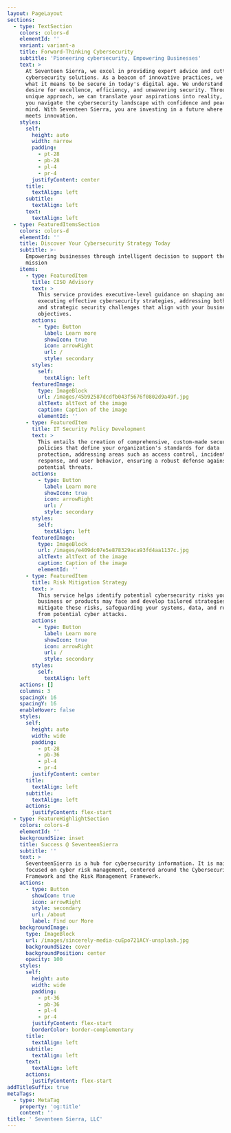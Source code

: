 ```yaml
---
layout: PageLayout
sections:
  - type: TextSection
    colors: colors-d
    elementId: ''
    variant: variant-a
    title: Forward-Thinking Cybersecurity
    subtitle: 'Pioneering cybersecurity, Empowering Businesses'
    text: >
      At Seventeen Sierra, we excel in providing expert advice and cutting-edge
      cybersecurity solutions. As a beacon of innovative practices, we redefine
      what it means to be secure in today's digital age. We understand your
      desire for excellence, efficiency, and unwavering security. Through our
      unique approach, we can translate your aspirations into reality, helping
      you navigate the cybersecurity landscape with confidence and peace of
      mind. With Seventeen Sierra, you are investing in a future where safety
      meets innovation.
    styles:
      self:
        height: auto
        width: narrow
        padding:
          - pt-28
          - pb-28
          - pl-4
          - pr-4
        justifyContent: center
      title:
        textAlign: left
      subtitle:
        textAlign: left
      text:
        textAlign: left
  - type: FeaturedItemsSection
    colors: colors-d
    elementId: ''
    title: Discover Your Cybersecurity Strategy Today
    subtitle: >-
      Empowering businesses through intelligent decision to support their cyber
      mission
    items:
      - type: FeaturedItem
        title: CISO Advisory
        text: >
          This service provides executive-level guidance on shaping and
          executing effective cybersecurity strategies, addressing both tactical
          and strategic security challenges that align with your business
          objectives.
        actions:
          - type: Button
            label: Learn more
            showIcon: true
            icon: arrowRight
            url: /
            style: secondary
        styles:
          self:
            textAlign: left
        featuredImage:
          type: ImageBlock
          url: /images/45b92587dcdfb043f5676f0802d9a49f.jpg
          altText: altText of the image
          caption: Caption of the image
          elementId: ''
      - type: FeaturedItem
        title: IT Security Policy Development
        text: >
          This entails the creation of comprehensive, custom-made security
          policies that define your organization's standards for data
          protection, addressing areas such as access control, incident
          response, and user behavior, ensuring a robust defense against
          potential threats.
        actions:
          - type: Button
            label: Learn more
            showIcon: true
            icon: arrowRight
            url: /
            style: secondary
        styles:
          self:
            textAlign: left
        featuredImage:
          type: ImageBlock
          url: /images/e409dc07e5e878329aca93fd4aa1137c.jpg
          altText: altText of the image
          caption: Caption of the image
          elementId: ''
      - type: FeaturedItem
        title: Risk Mitigation Strategy
        text: >
          This service helps identify potential cybersecurity risks your
          business or products may face and develop tailored strategies to
          mitigate these risks, safeguarding your systems, data, and reputation
          from potential cyber attacks.
        actions:
          - type: Button
            label: Learn more
            showIcon: true
            icon: arrowRight
            url: /
            style: secondary
        styles:
          self:
            textAlign: left
    actions: []
    columns: 3
    spacingX: 16
    spacingY: 16
    enableHover: false
    styles:
      self:
        height: auto
        width: wide
        padding:
          - pt-28
          - pb-36
          - pl-4
          - pr-4
        justifyContent: center
      title:
        textAlign: left
      subtitle:
        textAlign: left
      actions:
        justifyContent: flex-start
  - type: FeatureHighlightSection
    colors: colors-d
    elementId: ''
    backgroundSize: inset
    title: Success @ SeventeenSierra
    subtitle: ''
    text: >
      SeventeenSierra is a hub for cybersecurity information. It is mainly
      focused on cyber risk management, centered around the Cybersecurity
      Framework and the Risk Management Framework.
    actions:
      - type: Button
        showIcon: true
        icon: arrowRight
        style: secondary
        url: /about
        label: Find our More
    backgroundImage:
      type: ImageBlock
      url: /images/sincerely-media-cuEpo721ACY-unsplash.jpg
      backgroundSize: cover
      backgroundPosition: center
      opacity: 100
    styles:
      self:
        height: auto
        width: wide
        padding:
          - pt-36
          - pb-36
          - pl-4
          - pr-4
        justifyContent: flex-start
        borderColor: border-complementary
      title:
        textAlign: left
      subtitle:
        textAlign: left
      text:
        textAlign: left
      actions:
        justifyContent: flex-start
addTitleSuffix: true
metaTags:
  - type: MetaTag
    property: 'og:title'
    content: ''
title: ' Seventeen Sierra, LLC'
---
```

